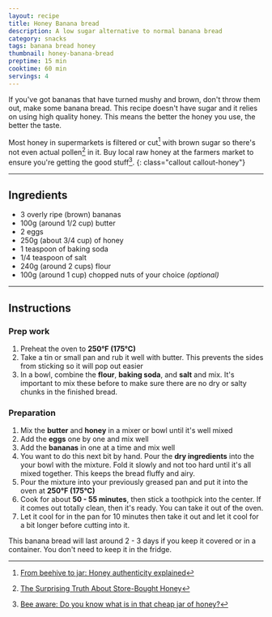 ```yaml
---
layout: recipe
title: Honey Banana bread
description: A low sugar alternative to normal banana bread
category: snacks
tags: banana bread honey
thumbnail: honey-banana-bread
preptime: 15 min
cooktime: 60 min
servings: 4
---
```



If you've got bananas that have turned mushy and brown, don't throw them out, make some banana bread. This recipe doesn't have sugar and it relies on using high quality honey. This means the better the honey you use, the better the taste. 

Most honey in supermarkets is filtered or cut[^one] with brown sugar so there's not even actual pollen[^two] in it. Buy local raw honey at the farmers market to ensure you're getting the good stuff[^three].
{: class="callout callout-honey"}

___

<div class="recipe-ingredients">

<h2>Ingredients</h2>

<ul class="ingredient-list">
    <li>3 overly ripe (brown) bananas</li>
    <li>100g (around 1/2 cup) butter</li>
    <li>2 eggs</li>
    <li>250g (about 3/4 cup) of honey</li>
    <li>1 teaspoon of baking soda</li>
    <li>1/4 teaspoon of salt</li>
    <li>240g (around 2 cups) flour</li>
    <li>100g (around 1 cup) chopped nuts of your choice <em class="light">(optional)</em></li>
</ul>

</div>

___

## Instructions

### Prep work
1. Preheat the oven to **250°F (175°C)**
2. Take a tin or small pan and rub it well with butter. This prevents the sides from sticking so it will pop out easier
3. In a bowl, combine the **flour**, **baking soda**, and **salt** and mix. It's important to mix these before to make sure there are no dry or salty chunks in the finished bread.

### Preparation

1. Mix the **butter** and **honey** in a mixer or bowl until it's well mixed
2. Add the **eggs** one by one and mix well
3. Add the **bananas** in one at a time and mix well
4. You want to do this next bit by hand. Pour the **dry ingredients** into the your bowl with the mixture. Fold it slowly and not too hard until it's all mixed together. This keeps the bread fluffy and airy.
5. Pour the mixture into your previously greased pan and put it into the oven at **250°F (175°C)**
6. Cook for about **50 - 55 minutes**, then stick a toothpick into the center. If it comes out totally clean, then it's ready. You can take it out of the oven.
7. Let it cool for in the pan for 10 minutes then take it out and let it cool for a bit longer before cutting into it.




This banana bread will last around 2 - 3 days if you keep it covered or in a container. You don't need to keep it in the fridge.



[^one]: [From beehive to jar: Honey authenticity explained](https://food.blog.gov.uk/2021/03/18/from-beehive-to-jar-honey-authenticity-explained/)
[^two]: [The Surprising Truth About Store-Bought Honey](https://www.realsimple.com/food-recipes/recipe-collections-favorites/popular-ingredients/honey-labeling)
[^three]: [Bee aware: Do you know what is in that cheap jar of honey?](https://www.theguardian.com/business/2021/nov/28/bee-aware-do-you-know-what-is-in-that-cheap-jar-of-honey)